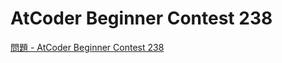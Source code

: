 AtCoder Beginner Contest 238
===

[問題 - AtCoder Beginner Contest 238](https://atcoder.jp/contests/abc238/tasks)
